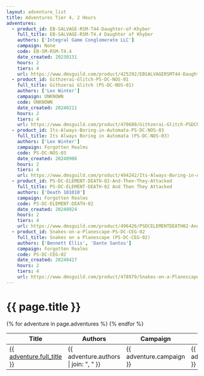 ```yaml
---
layout: adventure_list
title: Adventures Tier 4, 2 Hours
adventures:
  - product_id: EB-SALVAGE-RSM-T44-Daughter-of-Khyber
    full_title: EB-SALVAGE-RSM-T4.4 Daughter of Khyber
    authors: ['Integral Game Conglomerate LLC']
    campaign: None
    code: EB-SM-RSM-T4.4
    date_created: 20230131
    hours: 2
    tiers: 4
    url: https://www.dmsguild.com/product/425292/EBSALVAGERSMT44-Daughter-of-Khyber?filters=45470_0_0_0_0_0
  - product_id: Githzerai-Glitch-PS-DC-NOS-01
    full_title: Githzerai Glitch (PS-DC-NOS-01)
    authors: ['Lex Winter']
    campaign: UNKNOWN
    code: UNKNOWN
    date_created: 20240211
    hours: 2
    tiers: 4
    url: https://www.dmsguild.com/product/470680/Githzerai-Glitch-PSDCNOS01?filters=0_0_100057_0_0_0_0_0
  - product_id: Its-Always-Boring-in-Automata-PS-DC-NOS-03
    full_title: Its Always Boring in Automata (PS-DC-NOS-03)
    authors: ['Lex Winter']
    campaign: Forgotten Realms
    code: PS-DC-NOS-03
    date_created: 20240906
    hours: 2
    tiers: 4
    url: https://www.dmsguild.com/product/494242/Its-Always-Boring-in-Automata-PSDCNOS03?filters=45470_0_0_0_0_0_0_0
  - product_id: PS-DC-ELEMENT-DEATH-02-And-Then-They-Attacked
    full_title: PS-DC-ELEMENT-DEATH-02 And Then They Attacked
    authors: ['Death 101010']
    campaign: Forgotten Realms
    code: PS-DC-ELEMENT-DEATH-02
    date_created: 20240924
    hours: 2
    tiers: 4
    url: https://www.dmsguild.com/product/496426/PSDCELEMENTDEATH02-And-Then-They-Attacked?filters=45470_0_0_0_0_0
  - product_id: Snakes-on-a-Planescape-PS-DC-CEG-02
    full_title: Snakes on a Planescape (PS-DC-CEG-02)
    authors: ['Bennett Ellis', 'Dante Santos']
    campaign: Forgotten Realms
    code: PS-DC-CEG-02
    date_created: 20240427
    hours: 2
    tiers: 4
    url: https://www.dmsguild.com/product/478979/Snakes-on-a-Planescape-PSDCCEG02?filters=0_0_100057_0_0_0_0_0
---
```


<h1 class="page-title">{{ page.title }}</h1>

<table class="adventure-table">
  <thead>
    <tr>
      <th>Title</th>
      <th>Authors</th>
      <th>Campaign</th>
      <th>Code</th>
      <th>Date</th>
      <th>Hours</th>
      <th>Tier</th>
    </tr>
  </thead>
  <tbody>
    {% for adventure in page.adventures %}
    <tr>
      <td><a href="{{ adventure.url }}">{{ adventure.full_title }}</a></td>
      <td>{{ adventure.authors | join: ", " }}</td>
      <td>{{ adventure.campaign }}</td>
      <td>{{ adventure.code }}</td>
      <td>{{ adventure.date_created }}</td>
      <td>{{ adventure.hours }}</td>
      <td>{{ adventure.tiers }}</td>
    </tr>
    {% endfor %}
  </tbody>
</table>
